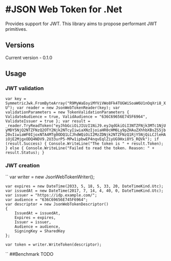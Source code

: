 #JSON Web Token  for .Net
===========

Provides support for JWT. 
This library aims to propose performant JWT primitives. 

## Versions
Current version - 0.1.0

## Usage
### JWT validation
``
	var key = SymmetricJwk.FromByteArray("R9MyWaEoyiMYViVWo8Fk4TUGWiSoaW6U1nOqXri8_XU");
    var reader = new JsonWebTokenReader(key);
	var validationParameters = new TokenValidationParameters
	{
	  ValidateAudience = true,
	  ValidAudience = "636C69656E745F6964",
	  ValidateIssuer = true
	};
	var result = _reader.TryReadToken("eyJhbGciOiJIUzI1NiJ9.eyJqdGkiOiI3NTZFNjk3MTc1NjUyMDY5NjQ2NTZFNzQ2OTY2Njk2NTcyIiwiaXNzIjoiaHR0cHM6Ly9pZHAuZXhhbXBsZS5jb20vIiwiaWF0IjoxNTA4MTg0ODQ1LCJhdWQiOiI2MzZDNjk2NTZFNzQ1RjY5NjQiLCJleHAiOjE2MjgxODQ4NDV9.2U33urP5-MPw1ipbwEP4nqvEqlZiyUG9Hxi8YS_RQVk");
	if (result.Success)
	{
		Console.WriteLine("The token is " + result.Token);
	}
	else
	{
		Console.WriteLine("Failed to read the token. Reason: " + result.Status);
	}
``

### JWT creation
``
    var writer = new JsonWebTokenWriter();

	var expires = new DateTime(2033, 5, 18, 5, 33, 20, DateTimeKind.Utc);
	var issuedAt = new DateTime(2017, 7, 14, 4, 40, 0, DateTimeKind.Utc);
	var issuer = "https://idp.example.com/";
	var audience = "636C69656E745F6964";
	var descriptor = new JsonWebTokenDescriptor()
	{
		IssuedAt = issuedAt,
		Expires = expires,
		Issuer = issuer,
		Audience = audience,
		SigningKey = SharedKey
	};

	var token = writer.WriteToken(descriptor);
``
##Benchmark
TODO
